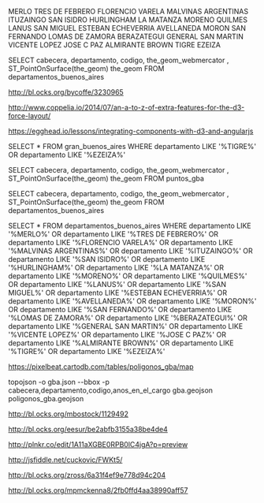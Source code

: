 MERLO
TRES DE FEBRERO
FLORENCIO VARELA
MALVINAS ARGENTINAS
ITUZAINGO
SAN ISIDRO
HURLINGHAM
LA MATANZA
MORENO
QUILMES
LANUS
SAN MIGUEL
ESTEBAN ECHEVERRIA
AVELLANEDA
MORON
SAN FERNANDO
LOMAS DE ZAMORA
BERAZATEGUI
GENERAL SAN MARTIN
VICENTE LOPEZ
JOSE C PAZ
ALMIRANTE BROWN
TIGRE
EZEIZA



SELECT cabecera, departamento, codigo, the_geom_webmercator , ST_PointOnSurface(the_geom) the_geom FROM  departamentos_buenos_aires

http://bl.ocks.org/bycoffe/3230965

http://www.coppelia.io/2014/07/an-a-to-z-of-extra-features-for-the-d3-force-layout/

https://egghead.io/lessons/integrating-components-with-d3-and-angularjs


SELECT * FROM gran_buenos_aires WHERE departamento LIKE '%TIGRE%' OR departamento LIKE '%EZEIZA%'

SELECT cabecera, departamento, codigo, the_geom_webmercator , ST_PointOnSurface(the_geom) the_geom FROM  puntos_gba

SELECT cabecera, departamento, codigo, the_geom_webmercator , ST_PointOnSurface(the_geom) the_geom FROM  departamentos_buenos_aires


SELECT * FROM departamentos_buenos_aires WHERE departamento LIKE  '%MERLO%' OR departamento LIKE '%TRES DE FEBRERO%' OR departamento LIKE '%FLORENCIO VARELA%' OR departamento LIKE '%MALVINAS ARGENTINAS%' OR departamento LIKE '%ITUZAINGO%' OR departamento LIKE '%SAN ISIDRO%' OR departamento LIKE '%HURLINGHAM%' OR departamento LIKE '%LA MATANZA%' OR departamento LIKE '%MORENO%' OR departamento LIKE '%QUILMES%' OR departamento LIKE '%LANUS%' OR departamento LIKE '%SAN MIGUEL%' OR departamento LIKE '%ESTEBAN ECHEVERRIA%' OR departamento LIKE '%AVELLANEDA%' OR departamento LIKE '%MORON%' OR departamento LIKE '%SAN FERNANDO%' OR departamento LIKE '%LOMAS DE ZAMORA%' OR departamento LIKE '%BERAZATEGUI%' OR departamento LIKE '%GENERAL SAN MARTIN%' OR departamento LIKE '%VICENTE LOPEZ%' OR departamento LIKE '%JOSE C PAZ%' OR departamento LIKE '%ALMIRANTE BROWN%' OR departamento LIKE '%TIGRE%' OR departamento LIKE '%EZEIZA%'

https://pixelbeat.cartodb.com/tables/poligonos_gba/map

topojson -o gba.json --bbox -p cabecera,departamento,codigo,anos_en_el_cargo gba.geojson poligonos_gba.geojson


http://bl.ocks.org/mbostock/1129492

http://bl.ocks.org/eesur/be2abfb3155a38be4de4

http://plnkr.co/edit/1A11aXGBE0RPB0lC4jgA?p=preview

http://jsfiddle.net/cuckovic/FWKt5/

http://bl.ocks.org/zross/6a31f4ef9e778d94c204

http://bl.ocks.org/mpmckenna8/2fb0ffd4aa38990aff57